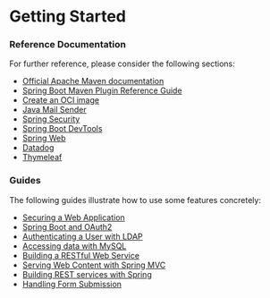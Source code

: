 # Getting Started

### Reference Documentation
For further reference, please consider the following sections:

* [Official Apache Maven documentation](https://maven.apache.org/guides/index.html)
* [Spring Boot Maven Plugin Reference Guide](https://docs.spring.io/spring-boot/docs/3.3.0.RELEASE/maven-plugin/reference/html/)
* [Create an OCI image](https://docs.spring.io/spring-boot/docs/3.3.0.RELEASE/maven-plugin/reference/html/#build-image)
* [Java Mail Sender](https://docs.spring.io/spring-boot/docs/3.3.0.RELEASE/reference/htmlsingle/index.html#io.email)
* [Spring Security](https://docs.spring.io/spring-boot/docs/3.3.0.RELEASE/reference/htmlsingle/index.html#web.security)
* [Spring Boot DevTools](https://docs.spring.io/spring-boot/docs/3.3.0.RELEASE/reference/htmlsingle/index.html#using.devtools)
* [Spring Web](https://docs.spring.io/spring-boot/docs/3.3.0.RELEASE/reference/htmlsingle/index.html#web)
* [Datadog](https://docs.spring.io/spring-boot/docs/3.3.0.RELEASE/reference/htmlsingle/index.html#actuator.metrics.export.datadog)
* [Thymeleaf](https://docs.spring.io/spring-boot/docs/3.3.0.RELEASE/reference/htmlsingle/index.html#web.servlet.spring-mvc.template-engines)

### Guides
The following guides illustrate how to use some features concretely:

* [Securing a Web Application](https://spring.io/guides/gs/securing-web/)
* [Spring Boot and OAuth2](https://spring.io/guides/tutorials/spring-boot-oauth2/)
* [Authenticating a User with LDAP](https://spring.io/guides/gs/authenticating-ldap/)
* [Accessing data with MySQL](https://spring.io/guides/gs/accessing-data-mysql/)
* [Building a RESTful Web Service](https://spring.io/guides/gs/rest-service/)
* [Serving Web Content with Spring MVC](https://spring.io/guides/gs/serving-web-content/)
* [Building REST services with Spring](https://spring.io/guides/tutorials/rest/)
* [Handling Form Submission](https://spring.io/guides/gs/handling-form-submission/)

